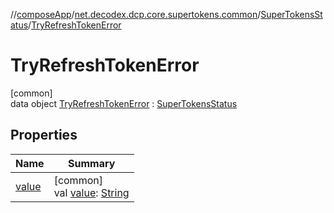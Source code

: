 //[composeApp](../../../../index.md)/[net.decodex.dcp.core.supertokens.common](../../index.md)/[SuperTokensStatus](../index.md)/[TryRefreshTokenError](index.md)

# TryRefreshTokenError

[common]\
data object [TryRefreshTokenError](index.md) : [SuperTokensStatus](../index.md)

## Properties

| Name | Summary |
|---|---|
| [value](../value.md) | [common]<br>val [value](../value.md): [String](https://kotlinlang.org/api/latest/jvm/stdlib/kotlin/-string/index.html) |
